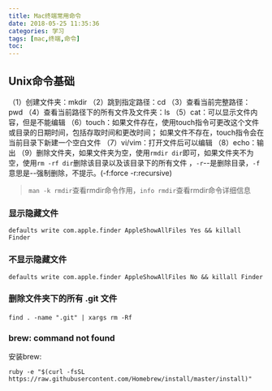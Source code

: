 ```yaml
---
title: Mac终端常用命令
date: 2018-05-25 11:35:36
categories: 学习
tags: [mac,终端,命令]
toc:
---
```


## Unix命令基础
（1）创建文件夹：mkdir
（2）跳到指定路径：cd
（3）查看当前完整路径：pwd
（4）查看当前路径下的所有文件及文件夹：ls
（5）cat：可以显示文件内容，但是不能编辑
（6）touch：如果文件存在，使用touch指令可更改这个文件或目录的日期时间，包括存取时间和更改时间； 
如果文件不存在，touch指令会在当前目录下新建一个空白文件
（7）vi/vim：打开文件后可以编辑
（8）echo：输出
（9）删除文件夹，如果文件夹为空，使用`rmdir dir`即可，如果文件夹不为空，使用`rm -rf dir`删除该目录以及该目录下的所有文件 ，`-r`--是删除目录，`-f`意思是--强制删除，不提示。(-f:force -r:recursive)
> `man -k rmdir`查看rmdir命令作用，`info rmdir`查看rmdir命令详细信息

### 显示隐藏文件
<!--more-->
```
defaults write com.apple.finder AppleShowAllFiles Yes && killall Finder 
```

### 不显示隐藏文件
```
defaults write com.apple.finder AppleShowAllFiles No && killall Finder 
```

### 删除文件夹下的所有 .git 文件
```
find . -name ".git" | xargs rm -Rf　　
```

### brew: command not found
安装brew:
```
ruby -e "$(curl -fsSL https://raw.githubusercontent.com/Homebrew/install/master/install)"
```

